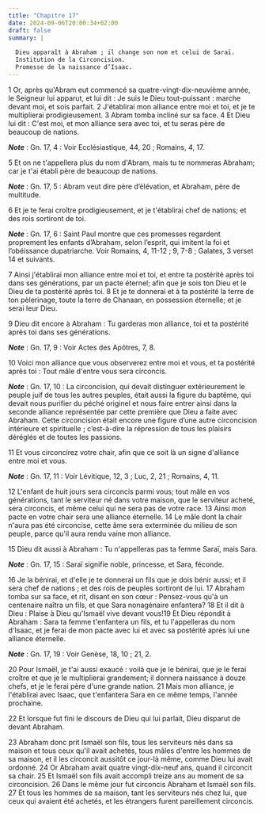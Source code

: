 ```yaml
---
title: "Chapitre 17"
date: 2024-09-06T20:00:34+02:00
draft: false
summary: |
  
  Dieu apparaît à Abraham ; il change son nom et celui de Saraï.
  Institution de la Circoncision.
  Promesse de la naissance d’Isaac.
---
```



1 Or, après qu'Abram eut commencé sa quatre-vingt-dix-neuvième année, le Seigneur lui apparut, et lui dit : Je suis le Dieu tout-puissant : marche devant moi, et sois parfait. 2 J'établirai mon alliance entre moi et toi, et je te multiplierai prodigieusement. 3 Abram tomba incliné sur sa face. 4 Et Dieu lui dit : C'est moi, et mon alliance sera avec toi, et tu seras père de beaucoup de nations.

***Note*** :  Gn. 17, 4 : Voir Ecclésiastique, 44, 20 ; Romains, 4, 17.

5 Et on ne t'appellera plus du nom d'Abram, mais tu te nommeras Abraham; car je t'ai établi père de beaucoup de nations.

***Note*** :  Gn. 17, 5 : Abram veut dire père d’élévation, et Abraham, père de multitude.

6 Et je te ferai croître prodigieusement, et je t'établirai chef de nations; et des rois sortiront de toi.

***Note*** :  Gn. 17, 6 : Saint Paul montre que ces promesses regardent proprement les enfants d’Abraham, selon l’esprit, qui imitent la foi et l’obéissance dupatriarche. Voir Romains, 4, 11-12 ; 9, 7-8 ; Galates, 3 verset 14 et suivants.

7 Ainsi j'établirai mon alliance entre moi et toi, et entre ta postérité après toi dans ses générations, par un pacte éternel; afin que je sois ton Dieu et le Dieu de ta postérité après toi. 8 Et je te donnerai et à ta postérité la terre de ton pèlerinage, toute la terre de Chanaan, en possession éternelle; et je serai leur Dieu.


9 Dieu dit encore à Abraham : Tu garderas mon alliance, toi et ta postérité après toi dans ses générations.

***Note*** :  Gn. 17, 9 : Voir Actes des Apôtres, 7, 8.

10 Voici mon alliance que vous observerez entre moi et vous, et ta postérité après toi : Tout mâle d'entre vous sera circoncis.

***Note*** :  Gn. 17, 10 : La circoncision, qui devait distinguer extérieurement le peuple juif de tous les autres peuples, était aussi la figure du baptême, qui devait nous purifier du péché originel et nous faire entrer ainsi dans la seconde alliance représentée par cette première que Dieu a faite avec Abraham. Cette circoncision était encore une figure d’une autre circoncision intérieure et spirituelle ; c’est-à-dire la répression de tous les plaisirs déréglés et de toutes les passions.

11 Et vous circoncirez votre chair, afin que ce soit là un signe d'alliance entre moi et vous.

***Note*** :  Gn. 17, 11 : Voir Lévitique, 12, 3 ; Luc, 2, 21 ; Romains, 4, 11.

12 L'enfant de huit jours sera circoncis parmi vous; tout mâle en vos générations, tant le serviteur né dans votre maison, que le serviteur acheté, sera circoncis, et même celui qui ne sera pas de votre race. 13 Ainsi mon pacte en votre chair sera une alliance éternelle. 14 Le mâle dont la chair n'aura pas été circoncise, cette âme sera exterminée du milieu de son peuple, parce qu'il aura rendu vaine mon alliance.


15 Dieu dit aussi à Abraham : Tu n'appelleras pas ta femme Saraï, mais Sara.

***Note*** :  Gn. 17, 15 : Saraï signifie noble, princesse, et Sara, féconde.

16 Je la bénirai, et d'elle je te donnerai un fils que je dois bénir aussi; et il sera chef de nations ; et des rois de peuples sortiront de lui. 17 Abraham tomba sur sa face, et rit, disant en son cœur : Pensez-vous qu'à un centenaire naîtra un fils, et que Sara nonagénaire enfantera? 18 Et il dit à Dieu : Plaise à Dieu qu'Ismaël vive devant vous!19 Et Dieu répondit à Abraham : Sara ta femme t'enfantera un fils, et tu l'appelleras du nom d'Isaac, et je ferai de mon pacte avec lui et avec sa postérité après lui une alliance éternelle.

***Note*** :  Gn. 17, 19 : Voir Genèse, 18, 10 ; 21, 2.

20 Pour Ismaël, je t'ai aussi exaucé : voilà que je le bénirai, que je le ferai croître et que je le multiplierai grandement; il donnera naissance à douze chefs, et je le ferai père d'une grande nation. 21 Mais mon alliance, je l'établirai avec Isaac, que t'enfantera Sara en ce même temps, l'année prochaine.


22 Et lorsque fut fini le discours de Dieu qui lui parlait, Dieu disparut de devant Abraham.


23 Abraham donc prit Ismaël son fils, tous les serviteurs nés dans sa maison et tous ceux qu'il avait achetés, tous mâles d'entre les hommes de sa maison, et il les circoncit aussitôt ce jour-là même, comme Dieu lui avait ordonné. 24 Or Abraham avait quatre vingt-dix-neuf ans, quand il circoncit sa chair. 25 Et Ismaël son fils avait accompli treize ans au moment de sa circoncision. 26 Dans le même jour fut circoncis Abraham et Ismaël son fils. 27 Et tous les hommes de sa maison, tant les serviteurs nés chez lui, que ceux qui avaient été achetés, et les étrangers furent pareillement circoncis.

